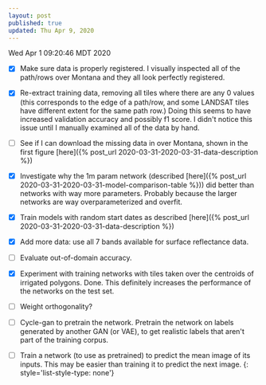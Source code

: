 ```yaml
---
layout: post
published: true
updated: Thu Apr 9, 2020
---
```

Wed Apr 1 09:20:46 MDT 2020

- [x] Make sure data is properly registered. I visually inspected all of the path/rows over Montana and they all look perfectly registered.
- [x] Re-extract training data, removing all tiles where there are any 0 values (this corresponds to
  the edge of a path/row, and some LANDSAT tiles have different extent for the same path row.)
  Doing this seems to have increased validation accuracy and possibly f1 score. I didn't notice this
  issue until I manually examined all of the data by hand.

- [ ] See if I can download the missing data in over Montana, shown in the first figure [here]({%
  post_url 2020-03-31-2020-03-31-data-description %})

- [x] Investigate why the 1m param network (described [here]({% post_url 2020-03-31-2020-03-31-model-comparison-table %})) did better than networks with way more parameters. Probably because the larger networks are way overparameterized and overfit.

- [x] Train models with random start dates as described [here]({% post_url 2020-03-31-2020-03-31-data-description %}) 

- [x] Add more data: use all 7 bands available for surface reflectance data.

- [ ] Evaluate out-of-domain accuracy.

- [x] Experiment with training networks with tiles taken over the centroids of irrigated polygons.
  Done. This definitely increases the performance of the networks on the test set.

- [ ] Weight orthogonality?

- [ ] Cycle-gan to pretrain the network. Pretrain the network on labels generated by another GAN (or VAE), to get realistic labels that aren't part of the training corpus.

- [ ] Train a network (to use as pretrained) to predict the mean image of its inputs. This may be
easier than training it to predict the next image.
{: style='list-style-type: none'}
